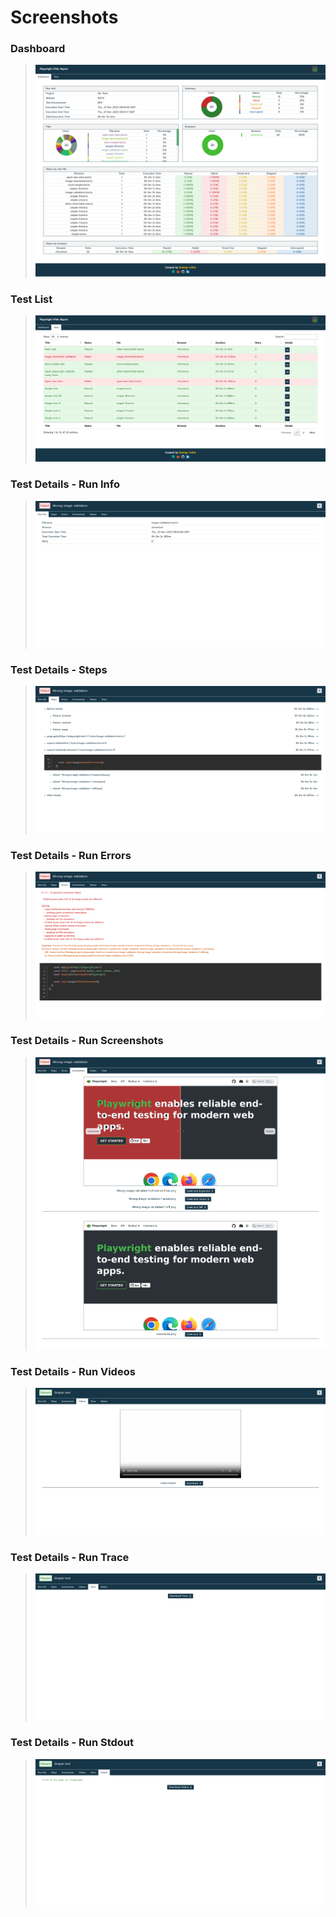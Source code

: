 # Screenshots

### Dashboard
> ![alt text](_media/dashboard.png "Dashboard")

### Test List
> ![alt text](_media/test_list.png "Test List")

### Test Details - Run Info
> ![alt text](_media/test_details_1.png "Test Details - Run Info")

### Test Details - Steps
> ![alt text](_media/test_details_2.png "Test Details - Run Steps")

### Test Details - Run Errors
> ![alt text](_media/test_details_3.png "Test Details - Run Errors")

### Test Details - Run Screenshots
> ![alt text](_media/test_details_4.png "Test Details - Run Screenshots")

### Test Details - Run Videos
> ![alt text](_media/test_details_5.png "Test Details - Run Videos")

### Test Details - Run Trace
> ![alt text](_media/test_details_6.png "Test Details - Run Trace")

### Test Details - Run Stdout
> ![alt text](_media/test_details_7.png "Test Details - Run Stdout")